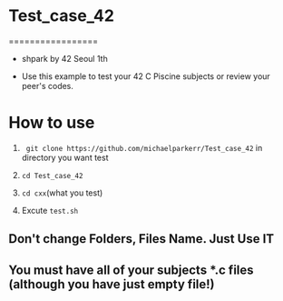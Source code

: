 # Test_case_42
=================

- shpark by 42 Seoul 1th
 
- Use this example to test your 42 C Piscine subjects or review your peer's codes.

# How to use

1. ``` git clone https://github.com/michaelparkerr/Test_case_42``` in directory you want test

2. ```cd Test_case_42```

3. ```cd cxx```(what you test)

4. Excute ```test.sh```

## Don't change Folders, Files Name. Just Use IT

## You must have all of your subjects *.c files (although you have just empty file!)
